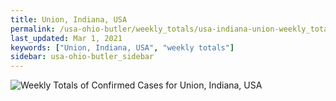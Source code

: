 ```yaml
---
title: Union, Indiana, USA
permalink: /usa-ohio-butler/weekly_totals/usa-indiana-union-weekly_totals.html
last_updated: Mar 1, 2021
keywords: ["Union, Indiana, USA", "weekly totals"]
sidebar: usa-ohio-butler_sidebar
---
```


![Weekly Totals of Confirmed Cases for Union, Indiana, USA](/covid_tracker/images/graphs/usa-indiana-union-weekly_totals_graph.png)
